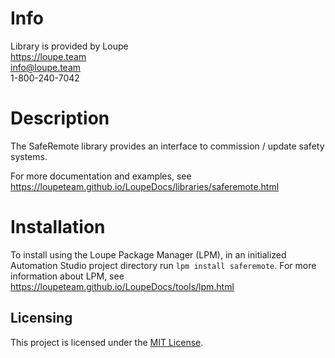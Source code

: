 # Info
Library is provided by Loupe  
https://loupe.team  
info@loupe.team  
1-800-240-7042  

# Description
The SafeRemote library provides an interface to commission / update safety systems.

For more documentation and examples, see https://loupeteam.github.io/LoupeDocs/libraries/saferemote.html

# Installation
To install using the Loupe Package Manager (LPM), in an initialized Automation Studio project directory run `lpm install saferemote`. For more information about LPM, see https://loupeteam.github.io/LoupeDocs/tools/lpm.html

## Licensing

This project is licensed under the [MIT License](LICENSE). 
